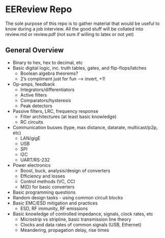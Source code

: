 # EEReview Repo

The sole purpose of this repo is to gather material that would be useful to know during a job interview. All the good stuff will be collated into review.md or review.pdf (not sure if willing to latex or not yet)

## General Overview

* Binary to hex, hex to decimal, etc
* Basic digital logic, inc. truth tables, gates, and flip-flops/latches
   * Boolean algebra theorems?
   * 2’s compliment just for fun —> invert, +1!
* Op-amps, feedback
   * Integrators/differentiators
   * Active filters
   * Comparators/hysteresis
   * Peak detectors
* Passive filters, LRC, frequency response
   * Filter architectures (at least basic knowledge)
   * RC circuits 
* Communication busses (type, max distance, datarate, multicast/p2p, etc)
   * LAN/gigE
   * USB
   * SPI
   * I2C
   * UART/RS-232
* Power electronics
   * Boost, buck, analysis/design of converters
   * Efficiency and losses
   * Control methods (VC, CC)
   * M(D) for basic converters
* Basic programming questions
* Random design tasks - using common circuit blocks
* Basic EMC/ESD mitigation and practices
   * ESD, RF immunity, RF emissions
* Basic knowledge of controlled impedance, signals, clock rates, etc
   * Microstrip vs stripline, basic transmission line theory
   * Clocks and data rates of common signals (USB, Ethernet)
   * Meandering, propagation delay, rise times
